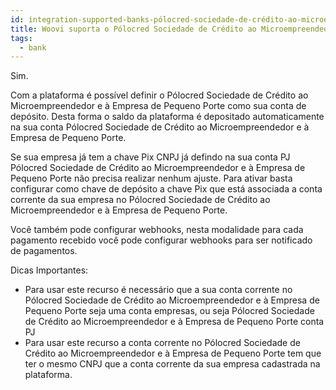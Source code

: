 ```yaml
---
id: integration-supported-banks-pólocred-sociedade-de-crédito-ao-microempreendedor-e-à-empresa-de-pequeno-porte
title: Woovi suporta o Pólocred Sociedade de Crédito ao Microempreendedor e à Empresa de Pequeno Porte ?
tags:
  - bank
---
```


Sim.

Com a plataforma é possível definir o Pólocred Sociedade de Crédito ao Microempreendedor e à Empresa de Pequeno Porte como sua conta de depósito. Desta forma o saldo da plataforma é depositado automaticamente na sua conta Pólocred Sociedade de Crédito ao Microempreendedor e à Empresa de Pequeno Porte.

Se sua empresa já tem a chave Pix CNPJ já defindo na sua conta PJ Pólocred Sociedade de Crédito ao Microempreendedor e à Empresa de Pequeno Porte não precisa realizar nenhum ajuste. Para ativar basta configurar como chave de depósito a chave Pix que está associada a conta corrente da sua empresa no Pólocred Sociedade de Crédito ao Microempreendedor e à Empresa de Pequeno Porte.

Você também pode configurar webhooks, nesta modalidade para cada pagamento recebido você pode configurar webhooks para ser notificado de pagamentos.

Dicas Importantes:

- Para usar este recurso é necessário que a sua conta corrente no Pólocred Sociedade de Crédito ao Microempreendedor e à Empresa de Pequeno Porte seja uma conta empresas, ou seja Pólocred Sociedade de Crédito ao Microempreendedor e à Empresa de Pequeno Porte conta PJ
- Para usar este recurso a conta corrente no Pólocred Sociedade de Crédito ao Microempreendedor e à Empresa de Pequeno Porte tem que ter o mesmo CNPJ que a conta corrente da sua empresa cadastrada na plataforma.
